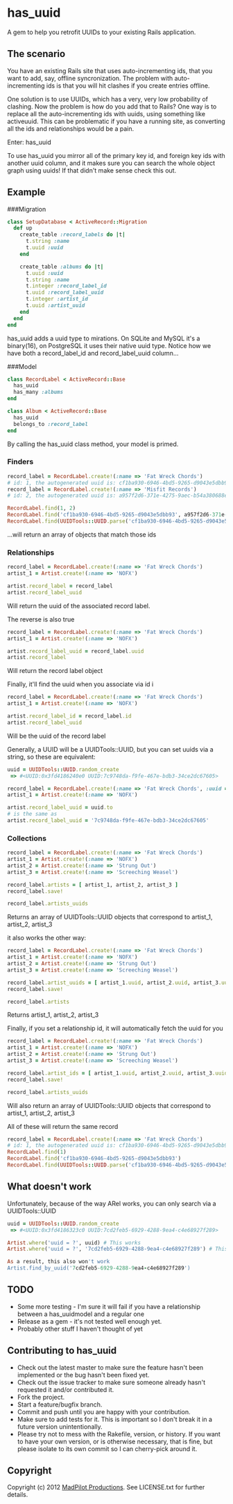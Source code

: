 # has_uuid

A gem to help you retrofit UUIDs to your existing Rails application.

## The scenario

You have an existing Rails site that uses auto-incrementing ids, that you want to add, say, offline syncronization. The problem with auto-incrementing ids is that you will hit clashes
if you create entries offline.

One solution is to use UUIDs, which has a very, very low probability of clashing. Now the problem is how do you add that to Rails? One way is to replace all the auto-incrementing ids
with uuids, using something like activeuuid. This can be problematic if you have a running site, as converting all the ids and relationships would be a pain.

Enter: has_uuid

To use has_uuid you mirror all of the primary key id, and foreign key ids with another uuid column, and it makes sure you can search the whole object graph using uuids! If that didn't make sense check this out.

## Example

###Migration

```ruby
class SetupDatabase < ActiveRecord::Migration
  def up
    create_table :record_labels do |t|
      t.string :name
      t.uuid :uuid
    end

    create_table :albums do |t|
      t.uuid :uuid
      t.string :name
      t.integer :record_label_id
      t.uuid :record_label_uuid
      t.integer :artist_id
      t.uuid :artist_uuid
    end
  end
end
```

has_uuid adds a uuid type to mirations. On SQLite and MySQL it's a binary(16), on PostgreSQL it uses their native uuid type. Notice how we have both a 
record_label_id and record_label_uuid column...

###Model

```ruby
class RecordLabel < ActiveRecord::Base
  has_uuid
  has_many :albums
end

class Album < ActiveRecord::Base
  has_uuid
  belongs_to :record_label
end
```

By calling the has_uuid class method, your model is primed.

### Finders    

```ruby
record_label = RecordLabel.create!(:name => 'Fat Wreck Chords')
# id: 1, the autogenerated uuid is: cf1ba930-6946-4bd5-9265-d9043e5dbb93
record_label = RecordLabel.create!(:name => 'Misfit Records')
# id: 2, the autogenerated uuid is: a957f2d6-371e-4275-9aec-b54a380688e0

RecordLabel.find(1, 2)
RecordLabel.find('cf1ba930-6946-4bd5-9265-d9043e5dbb93', a957f2d6-371e-4275-9aec-b54a380688e0)
RecordLabel.find(UUIDTools::UUID.parse('cf1ba930-6946-4bd5-9265-d9043e5dbb93'), UUIDTools::UUID.parse('a957f2d6-371e-4275-9aec-b54a380688e0'))
```

...will return an array of objects that match those ids

### Relationships
```ruby    
record_label = RecordLabel.create!(:name => 'Fat Wreck Chords')
artist_1 = Artist.create!(:name => 'NOFX') 

artist.record_label = record_label
artist.record_label_uuid
```

Will return the uuid of the associated record label.

The reverse is also true
```ruby
record_label = RecordLabel.create!(:name => 'Fat Wreck Chords')
artist_1 = Artist.create!(:name => 'NOFX') 

artist.record_label_uuid = record_label.uuid
artist.record_label
```

Will return the record label object

Finally, it'll find the uuid when you associate via id
i
```ruby
record_label = RecordLabel.create!(:name => 'Fat Wreck Chords')
artist_1 = Artist.create!(:name => 'NOFX') 

artist.record_label_id = record_label.id
artist.record_label_uuid
```

Will be the uuid of the record label

Generally, a UUID will be a UUIDTools::UUID, but you can set uuids via a string, so these are equivalent:

```ruby
uuid = UUIDTools::UUID.random_create
 => #<UUID:0x3fd4186240e0 UUID:7c9748da-f9fe-467e-bdb3-34ce2dc67605>

record_label = RecordLabel.create!(:name => 'Fat Wreck Chords', :uuid => uuid)
artist_1 = Artist.create!(:name => 'NOFX') 

artist.record_label_uuid = uuid.to
# is the same as
artist.record_label_uuid = '7c9748da-f9fe-467e-bdb3-34ce2dc67605'
```

### Collections

```ruby
record_label = RecordLabel.create!(:name => 'Fat Wreck Chords')
artist_1 = Artist.create!(:name => 'NOFX') 
artist_2 = Artist.create!(:name => 'Strung Out') 
artist_3 = Artist.create!(:name => 'Screeching Weasel') 

record_label.artists = [ artist_1, artist_2, artist_3 ]
record_label.save!

record_label.artists_uuids
```

Returns an array of UUIDTools::UUID objects that correspond to artist_1, artist_2, artist_3

it also works the other way:

```ruby
record_label = RecordLabel.create!(:name => 'Fat Wreck Chords')
artist_1 = Artist.create!(:name => 'NOFX') 
artist_2 = Artist.create!(:name => 'Strung Out') 
artist_3 = Artist.create!(:name => 'Screeching Weasel') 

record_label.artist_uuids = [ artist_1.uuid, artist_2.uuid, artist_3.uuid ]
record_label.save!

record_label.artists
```

Returns artist_1, artist_2, artist_3

Finally, if you set a relationship id, it will automatically fetch the uuid for you

```ruby
record_label = RecordLabel.create!(:name => 'Fat Wreck Chords')
artist_1 = Artist.create!(:name => 'NOFX') 
artist_2 = Artist.create!(:name => 'Strung Out') 
artist_3 = Artist.create!(:name => 'Screeching Weasel') 

record_label.artist_ids = [ artist_1.uuid, artist_2.uuid, artist_3.uuid ]
record_label.save!

record_label.artists_uuids
```

Will also return an array of UUIDTools::UUID objects that correspond to artist_1, artist_2, artist_3

All of these will return the same record

```ruby
record_label = RecordLabel.create!(:name => 'Fat Wreck Chords')
# id: 1, the autogenerated uuid is: cf1ba930-6946-4bd5-9265-d9043e5dbb93
RecordLabel.find(1)
RecordLabel.find('cf1ba930-6946-4bd5-9265-d9043e5dbb93')
RecordLabel.find(UUIDTools::UUID.parse('cf1ba930-6946-4bd5-9265-d9043e5dbb93'))
```

## What doesn't work

Unfortunately, because of the way ARel works, you can only search via a UUIDTools::UUID

```ruby
uuid = UUIDTools::UUID.random_create
 => #<UUID:0x3fd4186323c0 UUID:7cd2feb5-6929-4288-9ea4-c4e68927f289> 

Artist.where('uuid = ?', uuid) # This works
Artist.where('uuid = ?', '7cd2feb5-6929-4288-9ea4-c4e68927f289') # This won't (except on PostgreSQL)

As a result, this also won't work
Artist.find_by_uuid('7cd2feb5-6929-4288-9ea4-c4e68927f289') 
```

## TODO

* Some more testing - I'm sure it will fail if you have a relationship between a has_uuidmodel and a regular one
* Release as a gem - it's not tested well enough yet.
* Probably other stuff I haven't thought of yet

## Contributing to has_uuid
 
* Check out the latest master to make sure the feature hasn't been implemented or the bug hasn't been fixed yet.
* Check out the issue tracker to make sure someone already hasn't requested it and/or contributed it.
* Fork the project.
* Start a feature/bugfix branch.
* Commit and push until you are happy with your contribution.
* Make sure to add tests for it. This is important so I don't break it in a future version unintentionally.
* Please try not to mess with the Rakefile, version, or history. If you want to have your own version, or is otherwise necessary, that is fine, but please isolate to its own commit so I can cherry-pick around it.

## Copyright

Copyright (c) 2012 [MadPilot Productions](http://www.madpilot.com.au/). See LICENSE.txt for further details.
